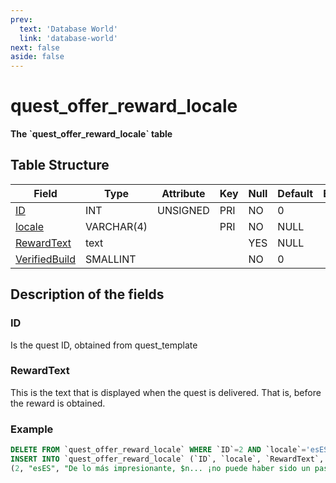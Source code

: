 ```yaml
---
prev:
  text: 'Database World'
  link: 'database-world'
next: false
aside: false
---
```


# quest\_offer\_reward\_locale

**The \`quest\_offer\_reward\_locale\` table**

## Table Structure

| Field              | Type       | Attribute | Key | Null | Default | Extra | Comment |
| ------------------ | ---------- | --------- | --- | ---- | ------- | ----- | ------- |
| [ID][1]            | INT        | UNSIGNED  | PRI | NO   | 0       |       |         |
| [locale][2]        | VARCHAR(4) |           | PRI | NO   | NULL    |       |         |
| [RewardText][3]    | text       |           |     | YES  | NULL    |       |         |
| [VerifiedBuild][4] | SMALLINT   |           |     | NO   | 0       |       |         |

[1]: #id
[2]: #locale
[3]: #rewardtext
[4]: #verifiedbuild

## Description of the fields

### ID

Is the quest ID, obtained from quest_template

<!--@include: /utils/locale.md-->

### RewardText

This is the text that is displayed when the quest is delivered. That is, before the reward is obtained.

<!--@include: ./verified-build.md-->

### Example

```sql
DELETE FROM `quest_offer_reward_locale` WHERE `ID`=2 AND `locale`='esES';
INSERT INTO `quest_offer_reward_locale` (`ID`, `locale`, `RewardText`, `VerifiedBuild`) VALUES
(2, "esES", "De lo más impresionante, $n... ¡no puede haber sido un paseo conseguir la garra de Garrafilada! ¡La Caza de Vallefresno te está yendo bien!$B$BGarrafilada lleva muchos años aterrorizando a los peones de los aserraderos cuando se trasladan a Puesto del Hachazo y se cruzan en su ruta. No lo dudes, cuando se corra la voz de que doblegaste a ese monstruo, ¡se escucharán muchas canciones alabando tu valor en los campamentos y aserraderos de todo Vallefresno!", 0);
```
